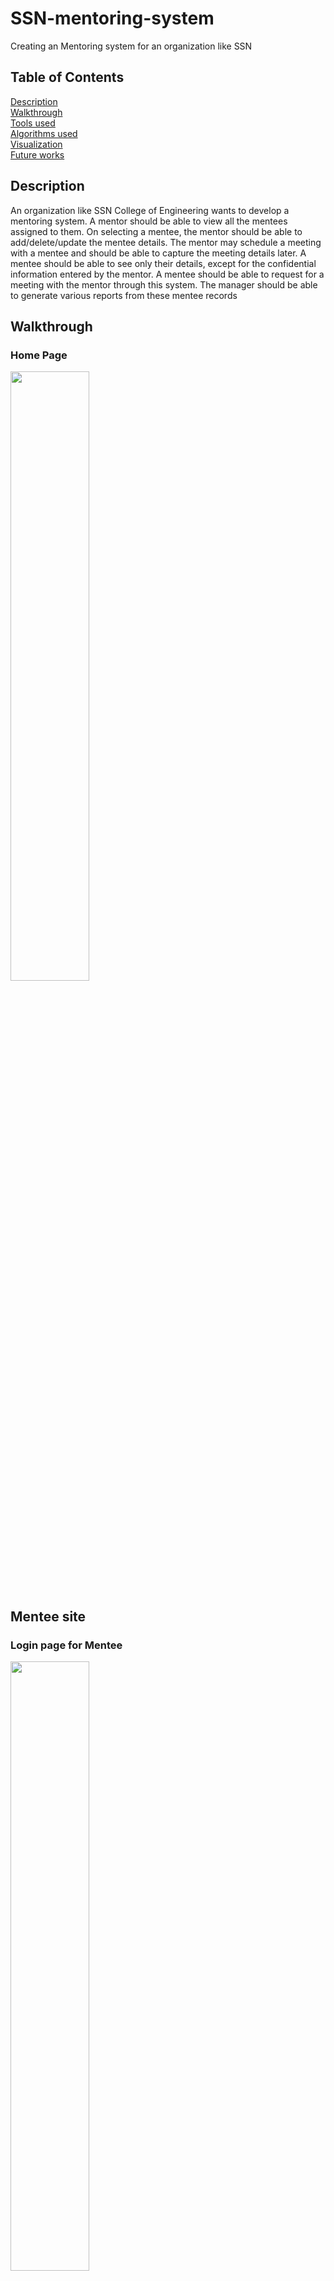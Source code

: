# SSN-mentoring-system
Creating an Mentoring system for an organization like SSN

## Table of Contents
[Description](#description)  
[Walkthrough](#Walkthrough)  
[Tools used](#Toolsused)  
[Algorithms used](#Algorithmsused)  
[Visualization](#Visualization)  
[Future works](#futureworks)

## Description 
An organization like SSN College of Engineering wants to develop a mentoring system. A
mentor should be able to view all the mentees assigned to them. On selecting a mentee, the
mentor should be able to add/delete/update the mentee details. The mentor may schedule a
meeting with a mentee and should be able to capture the meeting details later. A mentee
should be able to see only their details, except for the confidential information entered by the
mentor. A mentee should be able to request for a meeting with the mentor through this
system. The manager should be able to generate various reports from these mentee records

<a id="Walkthrough"></a>
## Walkthrough

### Home Page
<img src="/images/Screenshot 2023-12-14 203540.png" width=50%>

## Mentee site
### Login page for Mentee
<img src="/images/Screenshot 2023-12-14 213713.png" width=50%>

### Option for Mentee
<img src="/images/Screenshot 2023-12-14 213747.png" width=50%>

### Personal Details of Mentee
<img src="/images/Screenshot 2023-12-14 213803.png" width=50%>

### Mark details of Mentee
<img src="/images/Screenshot 2023-12-14 213838.png" width=50%>

## Mentor site
### Login for Mentor
<img src="/images/Screenshot 2023-12-14 215832.png" width=50%>

### Mentees assigned to a Mentor
<img src="/images/Screenshot 2023-12-14 214212.png" width=50%>

### Meeting with a Mentee
<img src="/images/Screenshot 2023-12-14 214300.png" width=50%>

### Select date and time for meeting
<img src="/images/Screenshot 2023-12-14 214342.png" width=50%>

### Selecting date and sending mail 
<img src="/images/Screenshot 2023-12-14 214353.png" width=50%>

### Sample mail recieved from Mentor
<img src="/images/Screenshot 2023-12-14 215636.png" width=50%>

## Manager site
### After Logged in
<img src="/images/Screenshot 2023-12-15 073933.png" width=50%>

### Reports of mark for BEEE subject
<img src="/images/Screenshot 2023-12-15 073703.png" width=25%>  <img src="/images/Screenshot 2023-12-15 073721.png" width=25%>

<a id="Toolsused"></a>
## Tools used
1) Tkinter    - Creating GUI
2) Python     - Implementing Data Structures Algorithms
3) Matplotlib - Visualtion
4) SMTP       - To send mail to Mentee by Mentor

<a id="Algorithmsused"></a>
## Algorithms used

### 1) AVL TREE

As all the Mentees are assigned to a Mentor. if we use linked list searching for a Mentee by a Mentor takes O(n) time complexity.
But by implementing AVL Tree the height of the tree is balanced so that searching takes O(log(n))

### 2) Linked List

All the Mentor and reference of their Mentees are in a linked list . Whereas Mentees are stored as AVL Tree

### 3) Hash Table
To store the login credentials of Mentee,Mentor,Manager . The reason for choosing Hash Table rather than dictionary is because of the time complexity as the average time complexity of Hash Table is O(1)

### 4) Arrays
1-Dimensional Array to store CAT-1 and CAT-2 marks of the students

<a id="Visualization"></a>
## Visualization

### Manager side
To show the overall report to the manager we used Matplotlib for visualising the data which is stored in form of text file.
By Clicking a particular Mentor, The Manager could able to see the mark details of the corresponding Mentees in form of pie chart and bar graph

<a id="futureworks"></a>
## Future Works
To generate an online meeting using zoom api

